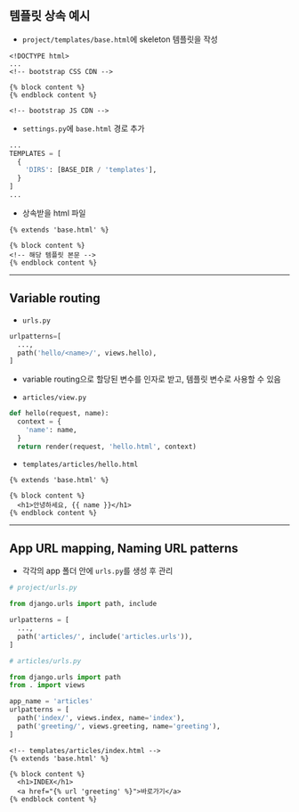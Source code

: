 ## 템플릿 상속 예시

- `project/templates/base.html`에 skeleton 템플릿을 작성

```django
<!DOCTYPE html>
...
<!-- bootstrap CSS CDN -->

{% block content %}
{% endblock content %}

<!-- bootstrap JS CDN -->
```

- `settings.py`에 `base.html` 경로 추가

```python
...
TEMPLATES = [
  {
    'DIRS': [BASE_DIR / 'templates'],
  }
]
...
```

- 상속받을 html 파일

```django
{% extends 'base.html' %}

{% block content %}
<!-- 해당 템플릿 본문 -->
{% endblock content %}
```

---

## Variable routing

- `urls.py`

```python
urlpatterns=[
  ...,
  path('hello/<name>/', views.hello),
]
```

- variable routing으로 할당된 변수를 인자로 받고, 템플릿 변수로 사용할 수 있음

- `articles/view.py`

```python
def hello(request, name):
  context = {
    'name': name,
  }
  return render(request, 'hello.html', context)
```

- `templates/articles/hello.html`

```django
{% extends 'base.html' %}

{% block content %}
  <h1>안녕하세요, {{ name }}</h1>
{% endblock content %}
```

---

## App URL mapping, Naming URL patterns

- 각각의 app 폴더 안에 `urls.py`를 생성 후 관리

```python
# project/urls.py

from django.urls import path, include

urlpatterns = [
  ...,
  path('articles/', include('articles.urls')),
]
```

```python
# articles/urls.py

from django.urls import path
from . import views

app_name = 'articles'
urlpatterns = [
  path('index/', views.index, name='index'),
  path('greeting/', views.greeting, name='greeting'),
]
```

```django
<!-- templates/articles/index.html -->
{% extends 'base.html' %}

{% block content %}
  <h1>INDEX</h1>
  <a href="{% url 'greeting' %}">바로가기</a>
{% endblock content %}
```